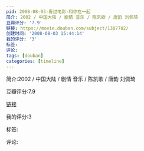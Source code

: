 ```yaml
---
pid: 2008-08-03-看过电影-和你在一起
简介: 2002 / 中国大陆 / 剧情 音乐 / 陈凯歌 / 唐韵 刘佩琦
豆瓣评分: '7.9'
链接: https://movie.douban.com/subject/1307702/
创建时间: '2008-08-03 15:44:14'
我的评分: '3'
标签:
评论:
tags: [douban]
categories: [timeline]
---
```

简介:2002 / 中国大陆 / 剧情 音乐 / 陈凯歌 / 唐韵 刘佩琦

豆瓣评分:7.9

[链接](https://movie.douban.com/subject/1307702/)

我的评分:3

标签:

评论:


